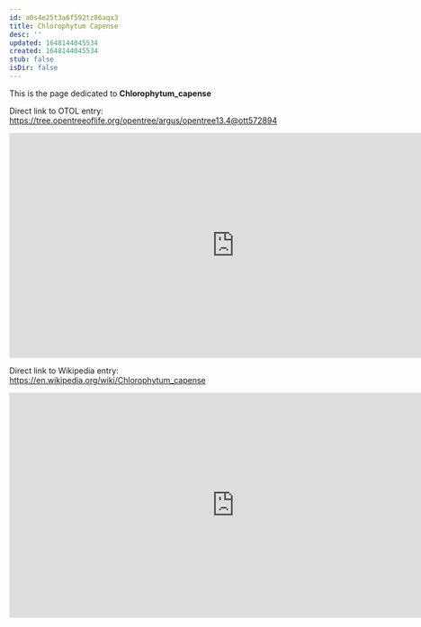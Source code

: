 ```yaml
---
id: a0s4e25t3a6f592tz86aqx3
title: Chlorophytum Capense
desc: ''
updated: 1648144045534
created: 1648144045534
stub: false
isDir: false
---
```

This is the page dedicated to **Chlorophytum_capense**


Direct link to OTOL entry: https://tree.opentreeoflife.org/opentree/argus/opentree13.4@ott572894



<html>
    <body>
    <iframe src="https://tree.opentreeoflife.org/opentree/argus/opentree13.4@ott572894"
    width="800" height="400" frameborder="0" allowfullscreen> </iframe>
    </body>
</html>
    


Direct link to Wikipedia entry: https://en.wikipedia.org/wiki/Chlorophytum_capense



<html>
    <body>
    <iframe src="https://en.wikipedia.org/wiki/Chlorophytum_capense"
    width="800" height="400" frameborder="0" allowfullscreen> </iframe>
    </body>
</html>
    
